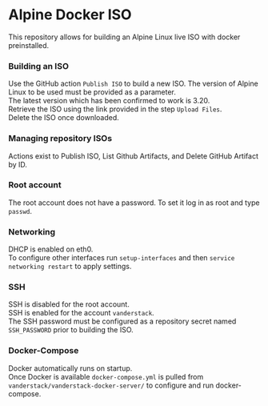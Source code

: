 # Alpine Docker ISO
This repository allows for building an Alpine Linux live ISO with docker preinstalled.

### Building an ISO
Use the GitHub action `Publish ISO` to build a new ISO. The version of Alpine Linux to be used must be provided as a parameter.  
The latest version which has been confirmed to work is 3.20.  
Retrieve the ISO using the link provided in the step `Upload Files`.  
Delete the ISO once downloaded.

### Managing repository ISOs
Actions exist to Publish ISO, List Github Artifacts, and Delete GitHub Artifact by ID.

### Root account
The root account does not have a password. To set it log in as root and type `passwd`.

### Networking
DHCP is enabled on eth0.  
To configure other interfaces run `setup-interfaces` and then `service networking restart` to apply settings.

### SSH
SSH is disabled for the root account.  
SSH is enabled for the account `vanderstack`.  
The SSH password must be configured as a repository secret named `SSH_PASSWORD` prior to building the ISO.

### Docker-Compose
Docker automatically runs on startup.  
Once Docker is available `docker-compose.yml` is pulled from `vanderstack/vanderstack-docker-server/` to configure and run docker-compose.
